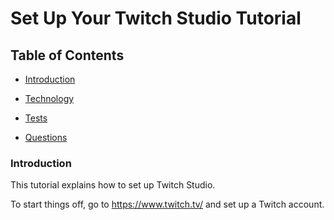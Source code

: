 # Set Up Your Twitch Studio Tutorial

## Table of Contents
 
  * [Introduction](#Introduction)
  
  * [Technology](#Technology)
  
  * [Tests](#Tests)

  * [Questions](#Questions)


### Introduction
This tutorial explains how to set up Twitch Studio. 

To start things off, go to https://www.twitch.tv/ and set up a Twitch account. 

